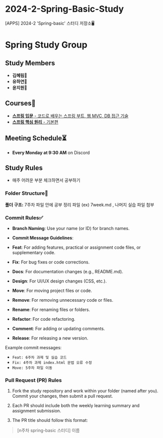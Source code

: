 # 2024-2-Spring-Basic-Study

[APPS] 2024-2 'Spring-basic' 스터디 저장소🖥️

# Spring Study Group

## Study Members

- **김혜림**💙
- **유하연**💚
- **윤지원**💛

## Courses📄

- [**스프링 입문** - 코드로 배우는 스프링 부트, 웹 MVC, DB 접근 기술](https://www.inflearn.com/course/%EC%BD%94%EB%93%9C-%EC%8A%A4%ED%94%84%EB%A7%81-%EC%9E%85%EB%AC%B8/dashboard)
- [**스프링 핵심 원리** - 기본편](https://www.inflearn.com/course/%EC%8A%A4%ED%94%84%EB%A7%81-%EA%B8%B0%EB%B3%B8/dashboard)

## Meeting Schedule⏳

- **Every Monday at 9:30 AM** on Discord

## Study Rules

- 매주 어려운 부분 체크하면서 공부하기

### Folder Structure📂

**폴더 구조:** 7주차 파일 안에 공부 정리 파일 (ex) 7week.md , 나머지 실습 파일 첨부

### Commit Rules✅

- **Branch Naming**: Use your name (or ID) for branch names.

- **Commit Message Guidelines**:
- **Feat**: For adding features, practical or assignment code files, or supplementary code.
- **Fix**: For bug fixes or code corrections.
- **Docs**: For documentation changes (e.g., README.md).
- **Design**: For UI/UX design changes (CSS, etc.).
- **Move**: For moving project files or code.
- **Remove**: For removing unnecessary code or files.
- **Rename**: For renaming files or folders.
- **Refactor**: For code refactoring.
- **Comment**: For adding or updating comments.
- **Release**: For releasing a new version.

Example commit messages:

- `Feat: 6주차 과제 및 실습 코드`
- `Fix: 4주차 과제 index.html 문법 오류 수정`
- `Move: 5주차 파일 이동`

### Pull Request (PR) Rules

1. Fork the study repository and work within your folder (named after you). Commit your changes, then submit a pull request.

2. Each PR should include both the weekly learning summary and assignment submission.

3. The PR title should follow this format:

> [n주차 spring-basic 스터디] 이름
